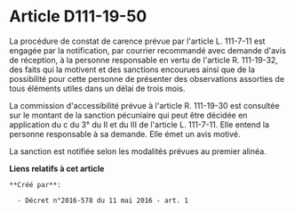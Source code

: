 # Article D111-19-50

La procédure de constat de carence prévue par l'article L. 111-7-11 est engagée par la notification, par courrier recommandé
avec demande d'avis de réception, à la personne responsable en vertu de l'article R. 111-19-32, des faits qui la motivent et
des sanctions encourues ainsi que de la possibilité pour cette personne de présenter des observations assorties de tous
éléments utiles dans un délai de trois mois. 

La commission d'accessibilité prévue à l'article R. 111-19-30 est consultée sur le montant de la sanction pécuniaire qui peut
être décidée en application du c du 3° du II et du III de l'article L. 111-7-11. Elle entend la personne responsable à sa
demande. Elle émet un avis motivé. 

La sanction est notifiée selon les modalités prévues au premier alinéa.

**Liens relatifs à cet article**

	**Créé par**:

	  - Décret n°2016-578 du 11 mai 2016 - art. 1
